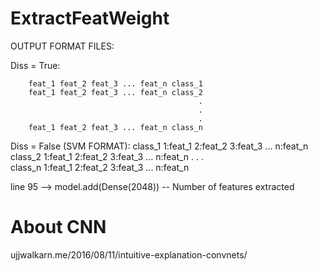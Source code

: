 # ExtractFeatWeight

OUTPUT FORMAT FILES:

   Diss = True: 
   
   		feat_1 feat_2 feat_3 ... feat_n class_1
        feat_1 feat_2 feat_3 ... feat_n class_2
                                              .
                                              .
                                              .                                         
        feat_1 feat_2 feat_3 ... feat_n class_n

   Diss = False (SVM FORMAT): 
   		class_1 1:feat_1 2:feat_2 3:feat_3 ... n:feat_n
		class_2 1:feat_1 2:feat_2 3:feat_3 ... n:feat_n
		                                              .
		                                              .
		                                              .                                        
		class_n 1:feat_1 2:feat_2 3:feat_3 ... n:feat_n


line 95 --> model.add(Dense(2048)) -- Number of features extracted

# About CNN
ujjwalkarn.me/2016/08/11/intuitive-explanation-convnets/

